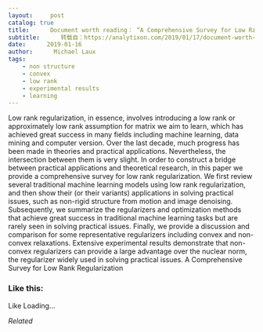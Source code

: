 ```yaml
---
layout:     post
catalog: true
title:      Document worth reading： “A Comprehensive Survey for Low Rank Regularization”
subtitle:      转载自：https://analytixon.com/2019/01/17/document-worth-reading-a-comprehensive-survey-for-low-rank-regularization/
date:      2019-01-16
author:      Michael Laux
tags:
    - non structure
    - convex
    - low rank
    - experimental results
    - learning
---
```


Low rank regularization, in essence, involves introducing a low rank or approximately low rank assumption for matrix we aim to learn, which has achieved great success in many fields including machine learning, data mining and computer version. Over the last decade, much progress has been made in theories and practical applications. Nevertheless, the intersection between them is very slight. In order to construct a bridge between practical applications and theoretical research, in this paper we provide a comprehensive survey for low rank regularization. We first review several traditional machine learning models using low rank regularization, and then show their (or their variants) applications in solving practical issues, such as non-rigid structure from motion and image denoising. Subsequently, we summarize the regularizers and optimization methods that achieve great success in traditional machine learning tasks but are rarely seen in solving practical issues. Finally, we provide a discussion and comparison for some representative regularizers including convex and non-convex relaxations. Extensive experimental results demonstrate that non-convex regularizers can provide a large advantage over the nuclear norm, the regularizer widely used in solving practical issues. A Comprehensive Survey for Low Rank Regularization





### Like this:

Like Loading...


*Related*

